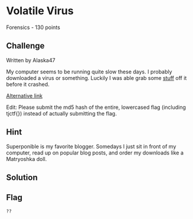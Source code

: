 # Volatile Virus
Forensics - 130 points

## Challenge 

Written by Alaska47

My computer seems to be running quite slow these days. I probably downloaded a virus or something. Luckily I was able grab some [stuff](https://drive.google.com/open?id=1SRj7BpbAkW7aHquasTBOzD_Fuil_wAbF) off it before it crashed.

[Alternative link](https://mega.nz/#!2uwiWabL!8fs3gAM_9h8DJUHPlO7hoTtFtvff9XcbQiJG2jQCe14)

Edit: Please submit the md5 hash of the entire, lowercased flag (including tjctf{}) instead of actually submitting the flag.

## Hint
Superponible is my favorite blogger. Somedays I just sit in front of my computer, read up on popular blog posts, and order my downloads like a Matryoshka doll.


## Solution


## Flag

	??
